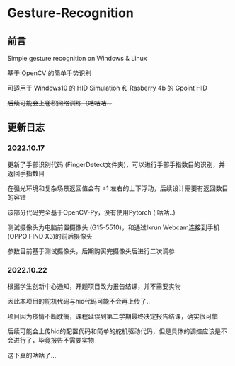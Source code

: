 # Gesture-Recognition

## 前言
Simple gesture recognition on Windows & Linux

基于 OpenCV 的简单手势识别

可适用于 Windows10 的 HID Simulation 和 Rasberry 4b 的 Gpoint HID

~~后续可能会上卷积网络训练（咕咕咕...~~

## 更新日志

### 2022.10.17

更新了手部识别代码 (FingerDetect文件夹)，可以进行手部手指数目的识别，并返回手指数目

在强光环境和复杂场景返回值会有 ±1 左右的上下浮动，后续设计需要有返回数目的容错

该部分代码完全基于OpenCV-Py，没有使用Pytorch ( 咕咕..)

测试摄像头为电脑前置摄像头 (G15-5510)，和通过Ikrun Webcam连接到手机 (OPPO FIND X3)的前后摄像头

参数目前基于测试摄像头，后期购买完摄像头后进行二次调参

### 2022.10.22

根据学生创新中心通知，开题项目改为报告结课，并不需要实物

因此本项目的舵机代码与hid代码可能不会再上传了..

项目因为疫情不断耽搁，课程延误到第二学期最终决定报告结课，确实很可惜

后续可能会上传hid的配置代码和简单的舵机驱动代码，但是具体的调控应该是不会进行了，毕竟报告不需要实物

这下真的咕咕了...

